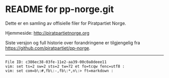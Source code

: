 README for pp-norge.git
=======================

Dette er en samling av offisielle filer for Piratpartiet Norge.

Hjemmeside: <http://piratpartietnorge.org>

Siste versjon og full historie over forandringene er tilgjengelig fra 
<https://github.com/piratpartiet/pp-norge>.

----

    File ID: c386ec38-03fe-11e2-aa39-00c0a8deee11
    vim: set ts=2 sw=2 sts=2 tw=72 et fo=tcqw fenc=utf8 :
    vim: set com=b\:#,fb\:-,fb\:*,n\:> ft=markdown :
